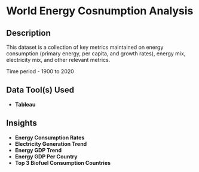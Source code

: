 <h1>World Energy Cosnumption Analysis</h1>

<h2>Description</h2>
This dataset is a collection of key metrics maintained on energy consumption (primary energy, per capita, and growth rates), energy mix, electricity mix, and 
other relevant metrics.

Time period - 1900 to 2020<br />

<h2>Data Tool(s) Used</h2>

- <b>Tableau</b>

<h2>Insights</h2>

- <b>Energy Consumption Rates</b> 
- <b>Electricity Generation Trend</b> 
- <b>Energy GDP Trend</b> 
- <b>Energy GDP Per Country</b> 
- <b>Top 3 Biofuel Consumption Countries</b> 
